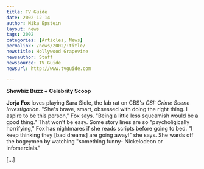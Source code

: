 ```yaml
---
title: TV Guide
date: 2002-12-14
author: Mika Epstein
layout: news
tags: 2002
categories: [Articles, News]
permalink: /news/2002/:title/
newstitle: Hollywood Grapevine  
newsauthor: Staff  
newssource: TV Guide  
newsurl: http://www.tvguide.com  

---
```


**Showbiz Buzz + Celebrity Scoop**

**Jorja Fox** loves playing Sara Sidle, the lab rat on CBS's *CSI: Crime Scene Investigation*. "She's brave, smart, obsessed with doing the right thing. I aspire to be this person," Fox says. "Being a little less squeamish would be a good thing." That won't be easy. Some story lines are so "psycholigically horrifying," Fox has nightmares if she reads scripts before going to bed. "I keep thinking they [bad dreams] are going away!" she says. She wards off the bogeymen by watching "something funny- Nickelodeon or infomercials."

[...]

